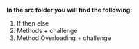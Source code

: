 
**In the src folder you will find the following:**
1. If then else
2. Methods + challenge
3. Method Overloading + challenge


